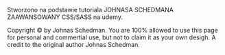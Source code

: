 Stworzono na podstawie tutoriala JOHNASA SCHEDMANA ZAAWANSOWANY CSS/SASS na udemy. 

Copyright © by Johnas Schedman. 
You are 100% allowed to use this page for personal and commertial use, 
but not to claim it as your own desigh. 
A credit to the original author Johnas Schedman.